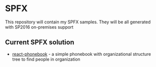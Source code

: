 # SPFX
This repository will contain my SPFX samples. They will be all generated with SP2016 on-premises support

## Current SPFX solution
* [react-phonebook](/react-phoneebook) - a simple phonebook with organizational structure tree to find people in organization
